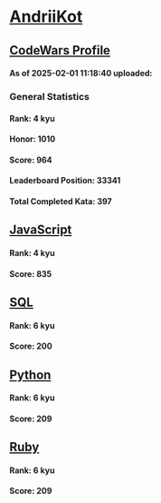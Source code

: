 # [AndriiKot](https://www.codewars.com/users/AndriiKot)

## [CodeWars Profile](https://www.codewars.com/users/AndriiKot)

#### As of 2025-02-01 11:18:40 uploaded:

### General Statistics

#### Rank: 4 kyu

#### Honor: 1010

#### Score: 964

#### Leaderboard Position: 33341

#### Total Completed Kata: 397



## [JavaScript](https://github.com/AndriiKot/JavaScript__CodeWars)

#### Rank: 4 kyu

#### Score: 835


## [SQL](https://github.com/AndriiKot/SQL__CodeWars)

#### Rank: 6 kyu

#### Score: 200


## [Python](https://github.com/AndriiKot/Python__CodeWars)

#### Rank: 6 kyu

#### Score: 209


## [Ruby](https://github.com/AndriiKot/Ruby__CodeWars)

#### Rank: 6 kyu

#### Score: 209

